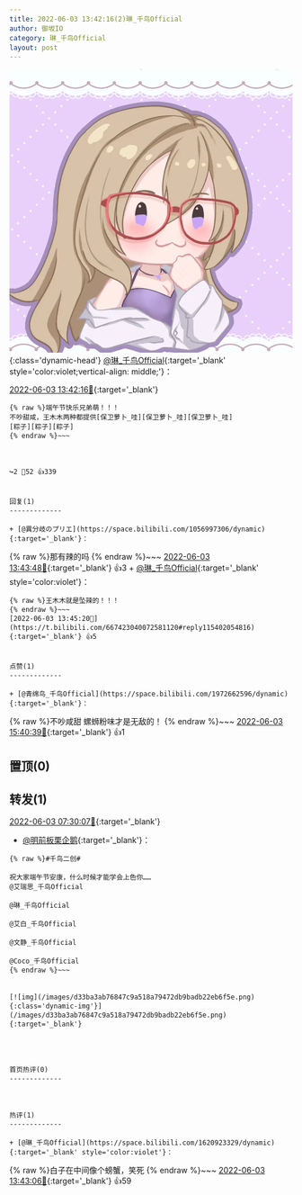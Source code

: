 ```yaml
---
title: 2022-06-03 13:42:16(2)琳_千鸟Official
author: 御坂IO
category: 琳_千鸟Official
layout: post
---
```


![img](/images/c0a88f85ebd0d056f37b114e0748e69556c8b488.jpg){:class='dynamic-head'}
[@琳_千鸟Official](https://space.bilibili.com/1620923329/dynamic){:target='_blank' style='color:violet;vertical-align: middle;'}：

[2022-06-03 13:42:16🔗](https://t.bilibili.com/667423040072581120){:target='_blank'}

~~~
{% raw %}端午节快乐兄弟萌！！！
不吵甜咸，王木木两种都提供[保卫萝卜_哇][保卫萝卜_哇][保卫萝卜_哇]
[粽子][粽子][粽子]
{% endraw %}~~~



↪️2 💬52 👍339


回复(1)
-------------

+ [@異分岐のプリエ](https://space.bilibili.com/1056997306/dynamic){:target='_blank'}：
~~~
{% raw %}那有辣的吗
{% endraw %}~~~
[2022-06-03 13:43:48🔗](https://t.bilibili.com/667423040072581120#reply115401899920){:target='_blank'} 👍3
    + [@琳_千鸟Official](https://space.bilibili.com/1620923329/dynamic){:target='_blank' style='color:violet'}：
~~~
{% raw %}王木木就是坠辣的！！！
{% endraw %}~~~
[2022-06-03 13:45:20🔗](https://t.bilibili.com/667423040072581120#reply115402054816){:target='_blank'} 👍5


点赞(1)
-------------

+ [@青绵鸟_千鸟Official](https://space.bilibili.com/1972662596/dynamic){:target='_blank'}：
~~~
{% raw %}不吵咸甜 螺蛳粉味才是无敌的！
{% endraw %}~~~
[2022-06-03 15:40:39🔗](https://t.bilibili.com/667423040072581120#reply115413735040){:target='_blank'} 👍1


置顶(0)
-------------



转发(1)
-------------

[2022-06-03 07:30:07🔗](https://t.bilibili.com/667327137745731639){:target='_blank'}
+ [@明前板栗企鹅](https://space.bilibili.com/13892390/dynamic){:target='_blank'}：
~~~
{% raw %}#千鸟二创#

祝大家端午节安康，什么时候才能学会上色你……
@艾瑞思_千鸟Official

@琳_千鸟Official

@艾白_千鸟Official 

@文静_千鸟Official 

@Coco_千鸟Official 
{% endraw %}~~~


[![img](/images/d33ba3ab76847c9a518a79472db9badb22eb6f5e.png){:class='dynamic-img'}](/images/d33ba3ab76847c9a518a79472db9badb22eb6f5e.png){:target='_blank'}




首页热评(0)
-------------



热评(1)
-------------

+ [@琳_千鸟Official](https://space.bilibili.com/1620923329/dynamic){:target='_blank' style='color:violet'}：
~~~
{% raw %}白子在中间像个螃蟹，笑死
{% endraw %}~~~
[2022-06-03 13:43:06🔗](https://t.bilibili.com/667423040072581120#reply115401875776){:target='_blank'} 👍59


